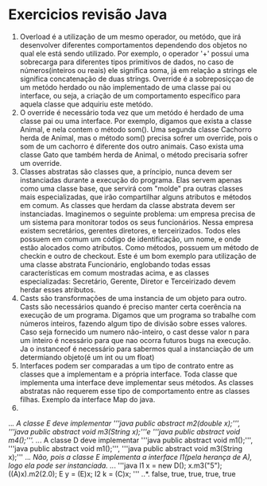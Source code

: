 # Exercicios revisão Java

1. Overload é a utilização de um mesmo operador, ou metódo, que irá desenvolver diferentes comportamentos
dependendo dos objetos no qual ele está sendo utilizado. Por exemplo, o operador '+' possui uma sobrecarga
para diferentes tipos primitivos de dados, no caso de números(inteiros ou reais) ele significa soma, já
em relação a strings ele significa concatenação de duas strings. Override é a sobreposiççao de um metódo
herdado ou não implementado de uma classe pai ou interface, ou seja, a criação de um comportamento específico
para aquela classe que adquiriu este metódo.
2. O override é necessário toda vez que um metódo é herdado de uma classe pai ou uma interface. Por exemplo,
digamos que exista a classe Animal, e nela contem o método som(). Uma segunda classe Cachorro herda de Animal,
mas o método som() precisa sofrer um override, pois o som de um cachorro é diferente dos outro animais. Caso exista
uma classe Gato que também herda de Animal, o método precisaria sofrer um override.
3. Classes abstratas são classes que, a príncipio, nunca devem ser instanciadas durante a execução do programa. Elas
servem apenas como uma classe base, que servirá com "molde" pra outras classes mais especializadas, que irão compartilhar
alguns atributos e métodos em comum. As classes que herdam da classe abstrata devem ser instanciadas. Imaginemos o seguinte
problema: um empresa precisa de um sistema para monitorar todos os seus funcionários. Nessa empresa existem secretários, gerentes
diretores, e terceirizados. Todos eles possuem em comum um código de identificação, um nome, e onde estão alocados como atributos.
Como métodos, possuem um método de checkin e outro de checkout. Este é um bom exemplo para utilização de uma classe abstrata Funcionário,
englobando todas essas características em comum mostradas acima, e as classes especializadas: Secretário, Gerente, Diretor e Terceirizado
devem herdar esses atributos.
4. Casts são transformações de uma instancia de um objeto para outro. Casts são necessários quando é preciso manter certa coerência na
execução de um programa. Digamos que um programa so trabalhe com números inteiros, fazendo algum tipo de divisão sobre esses valores. Caso
seja fornecido um numero não-inteiro, o cast desse valor n para um inteiro é ncessário para que nao ocorra futuros bugs na execução. Ja o
instanceof é necessário para sabermos qual a instanciação de um determiando objeto(é um int ou um float)
5. Interfaces podem ser comparadas a um tipo de contrato entre as classes que a implementam e a própria interface. Toda classe que implementa
uma interface deve implementar seus métodos. As classes abstratas não requerem esse tipo de comportamento entre as classes filhas. Exemplo
da interface Map do java.
6.
..*. A classe E deve implementar '''java public abstract m2(double x);''', '''java public abstract void m3(String x);'''e '''java public abstract void m4();'''.
..*. A classe D deve implementar '''java public abstract void m1();''', '''java public abstract void m1();''', '''java public abstract void m3(String x);'''
..*. Não, pois a classe E implementa a interface I1(pela herança de A), logo ela pode ser instanciada.
..*. '''java
        I1 x = new D();
        x.m3("5");
        ((A)x).m2(2.0);
        E y = (E)x;
        I2 k = (C)x;
     '''
..*. false, true, true, true, true
